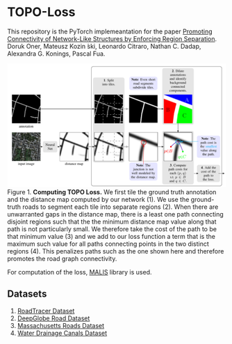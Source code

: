 # TOPO-Loss

This repository is the PyTorch implemeantation for the paper [Promoting Connectivity of Network-Like Structures by Enforcing Region Separation](http://arxiv.org/abs/2009.07011). Doruk Oner, Mateusz Kozin ́ski, Leonardo Citraro, Nathan C. Dadap, Alexandra G. Konings, Pascal Fua.

![TOPO Loss computation](https://github.com/doruk-oner/TOPO-Windowed-Loss/blob/main/Images/TOPO_Loss.png)
Figure 1. **Computing TOPO Loss.** We first tile the ground truth annotation and the distance map computed by our network (1). We use the ground-truth roads to segment each tile into separate regions (2). When there are unwarranted gaps in the distance map, there is a least one path connecting disjoint regions such that the the minimum distance map value along that path is not particularly small. We therefore take the cost of the path to be that minimum value (3) and we add to our loss function a term that is the maximum such value for all paths connecting points in the two distinct regions (4). This penalizes paths such as the one shown here and therefore promotes the road graph connectivity.

For computation of the loss, [MALIS](https://github.com/TuragaLab/malis) library is used.

## Datasets
1. [RoadTracer Dataset](https://github.com/mitroadmaps/roadtracer/)
2. [DeepGlobe Road Dataset](https://competitions.codalab.org/competitions/18467)
3. [Massachusetts Roads Dataset](https://www.cs.toronto.edu/~vmnih/data/)
4. [Water Drainage Canals Dataset](https://search.proquest.com/docview/2478659343?pq-origsite=gscholar&fromopenview=true)
